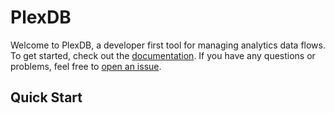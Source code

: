 # PlexDB

Welcome to PlexDB, a developer first tool for managing analytics data flows. To get started, check out the [documentation](https://plexdb.github.io/plexdb-docs/). If you have any questions or problems, feel free to [open an issue](https://github.com/scalecraft/plex-db/issues/new).

## Quick Start
